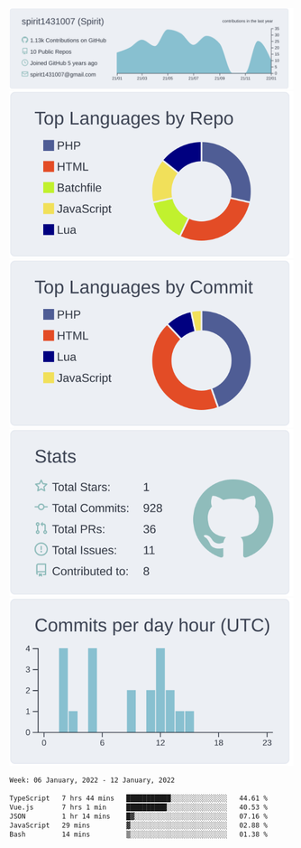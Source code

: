 [![](https://raw.githubusercontent.com/spirit1431007/spirit1431007/master/profile-summary-card-output/nord_bright/0-profile-details.svg)](https://git.io/spiritx)
[![](https://raw.githubusercontent.com/spirit1431007/spirit1431007/master/profile-summary-card-output/nord_bright/1-repos-per-language.svg)](https://git.io/spiritx) [![](https://raw.githubusercontent.com/spirit1431007/spirit1431007/master/profile-summary-card-output/nord_bright/2-most-commit-language.svg)](https://git.io/spiritx)
[![](https://raw.githubusercontent.com/spirit1431007/spirit1431007/master/profile-summary-card-output/nord_bright/3-stats.svg)](https://git.io/spiritx) [![](https://raw.githubusercontent.com/spirit1431007/spirit1431007/master/profile-summary-card-output/nord_bright/4-productive-time.svg)](https://git.io/spiritx)

<!--START_SECTION:waka-->
```text
Week: 06 January, 2022 - 12 January, 2022

TypeScript   7 hrs 44 mins   ███████████░░░░░░░░░░░░░░   44.61 % 
Vue.js       7 hrs 1 min     ██████████░░░░░░░░░░░░░░░   40.53 % 
JSON         1 hr 14 mins    █▓░░░░░░░░░░░░░░░░░░░░░░░   07.16 % 
JavaScript   29 mins         ▓░░░░░░░░░░░░░░░░░░░░░░░░   02.88 % 
Bash         14 mins         ▒░░░░░░░░░░░░░░░░░░░░░░░░   01.38 % 
```
<!--END_SECTION:waka-->
